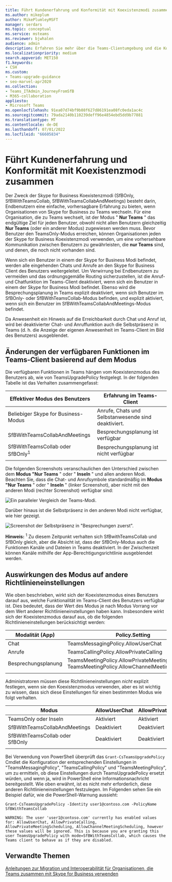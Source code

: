 ```yaml
---
title: Führt Kundenerfahrung und Konformität mit Koexistenzmodi zusammen
ms.author: mikeplum
author: MikePlumleyMSFT
manager: serdars
ms.topic: conceptual
ms.service: msteams
ms.reviewer: bjwhalen
audience: admin
description: Erfahren Sie mehr über die Teams-Clientumgebung und die Konformität mit Koexistenzmodi (SfBOnly, SfBWithTeamsCollab, SfBWithTeamsCollabAndMeetings).
ms.localizationpriority: medium
search.appverid: MET150
f1.keywords:
- CSH
ms.custom:
- Teams-upgrade-guidance
- seo-marvel-apr2020
ms.collection:
- Teams_ITAdmin_JourneyFromSfB
- M365-collaboration
appliesto:
- Microsoft Teams
ms.openlocfilehash: 91ea07d74bf9b08f627d86191ea08fc0eda1ac4c
ms.sourcegitcommit: 79ada2140b110239deff96e4854ebd5dd9b77881
ms.translationtype: MT
ms.contentlocale: de-DE
ms.lasthandoff: 07/01/2022
ms.locfileid: "66605834"
---
```

# <a name="teams-client-experience-and-conformance-to-coexistence-modes"></a>Führt Kundenerfahrung und Konformität mit Koexistenzmodi zusammen

<a name="about-upgrade-basic"></a>

Der Zweck der Skype for Business Koexistenzmodi (SfBOnly, SfBWithTeamsCollab, SfBWithTeamsCollabAndMeetings) besteht darin, Endbenutzern eine einfache, vorhersagbare Erfahrung zu bieten, wenn Organisationen von Skype for Business zu Teams wechseln.  Für eine Organisation, die zu Teams wechselt, ist der Modus " **Nur Teams** " das endgültige Ziel für jeden Benutzer, obwohl nicht allen Benutzern gleichzeitig **Nur Teams** (oder ein anderer Modus) zugewiesen werden muss.  Bevor Benutzer den TeamsOnly-Modus erreichen, können Organisationen jeden der Skype for Business Koexistenzmodi verwenden, um eine vorhersehbare Kommunikation zwischen Benutzern zu gewährleisten, die **nur Teams** sind, und denen, die noch nicht vorhanden sind. 

Wenn sich ein Benutzer in einem der Skype for Business Modi befindet, werden alle eingehenden Chats und Anrufe an den Skype for Business Client des Benutzers weitergeleitet. Um Verwirrung bei Endbenutzern zu vermeiden und das ordnungsgemäße Routing sicherzustellen, ist die Anruf- und Chatfunktion im Teams-Client deaktiviert, wenn sich ein Benutzer in einem der Skype for Business Modi befindet. Ebenso wird die Besprechungsplanung in Teams explizit deaktiviert, wenn sich Benutzer im SfBOnly- oder SfBWithTeamsCollab-Modus befinden, und explizit aktiviert, wenn sich ein Benutzer im SfBWithTeamsCollabAndMeetings-Modus befindet.

Da Anwesenheit ein Hinweis auf die Erreichbarkeit durch Chat und Anruf ist, wird bei deaktivierter Chat- und Anruffunktion auch die Selbstpräsenz in Teams (d. h. die Anzeige der eigenen Anwesenheit im Teams-Client im Bild des Benutzers) ausgeblendet. 

## <a name="how-the-available-functionality-in-teams-client-changes-based-on-mode"></a>Änderungen der verfügbaren Funktionen im Teams-Client basierend auf dem Modus

Die verfügbaren Funktionen in Teams hängen vom Koexistenzmodus des Benutzers ab, wie von TeamsUpgradePolicy festgelegt. In der folgenden Tabelle ist das Verhalten zusammengefasst:

|Effektiver Modus des Benutzers|Erfahrung im Teams-Client|
|---|---|
|Beliebiger Skype for Business-Modus|Anrufe, Chats und Selbstanwesende sind deaktiviert.|
|SfBWithTeamsCollabAndMeetings|Besprechungsplanung ist verfügbar|
|SfBWithTeamsCollab oder SfBOnly<sup>1</sup>|Besprechungsplanung ist nicht verfügbar|
|||

Die folgenden Screenshots veranschaulichen den Unterschied zwischen dem **Modus "Nur Teams** " oder " **Inseln** " und allen anderen Modi. Beachten Sie, dass die Chat- und Anrufsymbole standardmäßig im **Modus "Nur Teams** " oder " **Inseln** " (linker Screenshot), aber nicht mit den anderen Modi (rechter Screenshot) verfügbar sind:

![Ein paralleler Vergleich der Teams-Modi.](media/teams-mode-comparison.png)

Darüber hinaus ist die Selbstpräsenz in den anderen Modi nicht verfügbar, wie hier gezeigt.

![Screenshot der Selbstpräsenz in "Besprechungen zuerst".](media/meetings-first-no-self-presence-general.png)
 
**Hinweis:**
 <sup>1</sup> Zu diesem Zeitpunkt verhalten sich SfBwithTeamsCollab und SfBOnly gleich, aber die Absicht ist, dass der SfBOnly-Modus auch die Funktionen Kanäle und Dateien in Teams deaktiviert. In der Zwischenzeit können Kanäle mithilfe der App-Berechtigungsrichtlinie ausgeblendet werden.


## <a name="impact-of-mode-on-other-policy-settings"></a>Auswirkungen des Modus auf andere Richtlinieneinstellungen
Wie oben beschrieben, wirkt sich der Koexistenzmodus eines Benutzers darauf aus, welche Funktionalität im Teams-Client des Benutzers verfügbar ist. Dies bedeutet, dass der Wert des Modus je nach Modus Vorrang vor dem Wert anderer Richtlinieneinstellungen haben kann. Insbesondere wirkt sich der Koexistenzmodus darauf aus, ob die folgenden Richtlinieneinstellungen berücksichtigt werden:

|**Modalität (App)**|**Policy.Setting**|
|---|---|
|Chat|TeamsMessagingPolicy.AllowUserChat|
|Anrufe|TeamsCallingPolicy.AllowPrivateCalling|
|Besprechungsplanung|TeamsMeetingPolicy.AllowPrivateMeetingScheduling</br>TeamsMeetingPolicy.AllowChannelMeetingScheduling|
|||

Administratoren müssen diese Richtlinieneinstellungen *nicht* explizit festlegen, wenn sie den Koexistenzmodus verwenden, aber es ist wichtig zu wissen, dass sich diese Einstellungen für einen bestimmten Modus wie folgt verhalten. 

|Modus|AllowUserChat|AllowPrivateCalling|AllowPrivateMeetingScheduling|AllowChannelMeetingScheduling|
|---|---|---|---|---|
|TeamsOnly oder Inseln|Aktiviert|Aktiviert|Aktiviert|Aktiviert|
|SfBWithTeamsCollabAndMeetings|Deaktiviert|Deaktiviert|Aktiviert|Aktiviert|
|SfBWithTeamsCollab oder SfBOnly|Deaktiviert|Deaktiviert|Deaktiviert|Deaktiviert|
||||||

Bei Verwendung von PowerShell überprüft das `Grant-CsTeamsUpgradePolicy` Cmdlet die Konfiguration der entsprechenden Einstellungen in "TeamsMessagingPolicy", "TeamsCallingPolicy" und "TeamsMeetingPolicy", um zu ermitteln, ob diese Einstellungen durch TeamsUpgradePolicy ersetzt würden, und wenn ja, wird in PowerShell eine Informationsnachricht bereitgestellt.  Wie oben erwähnt, ist es nicht mehr erforderlich, diese anderen Richtlinieneinstellungen festzulegen. Im Folgenden sehen Sie ein Beispiel dafür, wie die PowerShell-Warnung aussieht:

`Grant-CsTeamsUpgradePolicy -Identity user1@contoso.com -PolicyName SfBWithTeamsCollab`

`WARNING: The user 'user1@contoso.com' currently has enabled values for: AllowUserChat, AllowPrivateCalling, AllowPrivateMeetingScheduling, AllowChannelMeetingScheduling, however these values will be ignored. This is because you are granting this user TeamsUpgradePolicy with mode=SfBWithTeamsCollab, which causes the Teams client to behave as if they are disabled.`



## <a name="related-topics"></a>Verwandte Themen

[Anleitungen zur Migration und Interoperabilität für Organisationen, die Teams zusammen mit Skype for Business verwenden](./migration-interop-guidance-for-teams-with-skype.md)